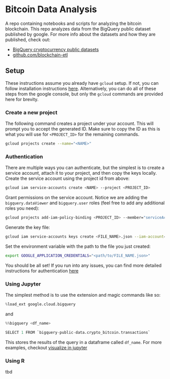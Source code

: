 # Bitcoin Data Analysis

A repo containing notebooks and scripts for analyzing the bitcoin blockchain. This repo analyzes data from the BigQuery public dataset published by google. For more info about the datasets and how they are published, check out:

* [BigQuery cryptocurrency public datasets](https://cloud.google.com/blog/products/data-analytics/introducing-six-new-cryptocurrencies-in-bigquery-public-datasets-and-how-to-analyze-them)
* [github.com/blockchain-etl](https://github.com/blockchain-etl)

## Setup

These instructions assume you already have `gcloud` setup. If not, you can follow installation instructions [here](https://cloud.google.com/sdk/docs/install). Alternatively, you can do all of these steps from the google console, but only the `gcloud` commands are provided here for brevity.

### Create a new project

The following command creates a project under your account. This will prompt you to accept the generated ID. Make sure to copy the ID as this is what you will use for `<PROJECT_ID>` for the remaining commands.

```sh
gcloud projects create --name="<NAME>"
```

### Authentication

There are multiple ways you can authenticate, but the simplest is to create a service account, attach it to your project, and then copy the keys locally. Create the service account using the project id from above:

```sh
gcloud iam service-accounts create <NAME> --project <PROJECT_ID>
```

Grant permissions on the service account. Notice we are adding the `bigquery.dataViewer` and `bigquery.user` roles (feel free to add any additional roles you need):

```sh
gcloud projects add-iam-policy-binding <PROJECT_ID> --member="serviceAccount:<NAME>@<PROJECT_ID>.iam.gserviceaccount.com" --role="roles/bigquery.dataViewer" --role="roles/bigquery.user"
```

Generate the key file:

```sh
gcloud iam service-accounts keys create <FILE_NAME>.json --iam-account=<NAME>@<PROJECT_ID>.iam.gserviceaccount.com
```

Set the environment variable with the path to the file you just created:

```sh
export GOOGLE_APPLICATION_CREDENTIALS="<path/to/FILE_NAME.json>"
```

You should be all set! If you run into any issues, you can find more detailed instructions for authentication [here](https://cloud.google.com/docs/authentication/getting-started)

### Using Jupyter

The simplest method is to use the extension and magic commands like so:

```python
%load_ext google.cloud.bigquery
```

and 

```python
%%bigquery <df_name>

SELECT 1 FROM `bigquery-public-data.crypto_bitcoin.transactions`
```

This stores the results of the query in a dataframe called `df_name`. For more examples, checkout [visualize in jupyter](https://cloud.google.com/bigquery/docs/visualize-jupyter)

### Using R

tbd
